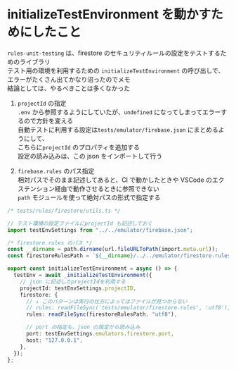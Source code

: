 # initializeTestEnvironment を動かすためにしたこと

`rules-unit-testing` は、firestore のセキュリティルールの設定をテストするためのライブラリ  
テスト用の環境を利用するための `initializeTestEnvironment` の呼び出しで、エラーがたくさん出てかなり沼ったのでメモ  
結論としては、やるべきことは多くなかった

1. `projectId` の指定  
   `.env` から参照するようにしていたが、`undefined` になってしまってエラーするので方針を変える  
   自動テストに利用する設定は`tests/emulator/firebase.json` にまとめるようにして、  
   こちらに`projectId` のプロパティを追加する  
   設定の読み込みは、この json をインポートして行う

2. `firebase.rules` のパス指定  
   相対パスでそのまま記述してあると、CI で動かしたときや VSCode のエクステンション経由で動作させるときに参照できない  
   `path` モジュールを使って絶対パスの形式で指定する

```ts
/* tests/rules/firestore/utils.ts */

// テスト環境の設定ファイルにprojectId も記述しておく
import testEnvSettings from "../../emulator/firebase.json";

/* firestore.rules のパス */
const __dirname = path.dirname(url.fileURLToPath(import.meta.url));
const firestoreRulesPath = `${__dirname}/../../emulator/firestore.rules`;

export const initializeTestEnvironment = async () => {
  testEnv = await _initializeTestEnvironment({
    // json に記述したprojectIdを利用する
    projectId: testEnvSettings.projectID,
    firestore: {
      // ↓ このパターンは実行の仕方によってはファイルが見つからない
      // rules: readFileSync('tests/emulator/firestore.rules', 'utf8'),
      rules: readFileSync(firestoreRulesPath, "utf8"),

      // port の指定も、json の設定から読み込み
      port: testEnvSettings.emulators.firestore.port,
      host: "127.0.0.1",
    },
  });
};
```
